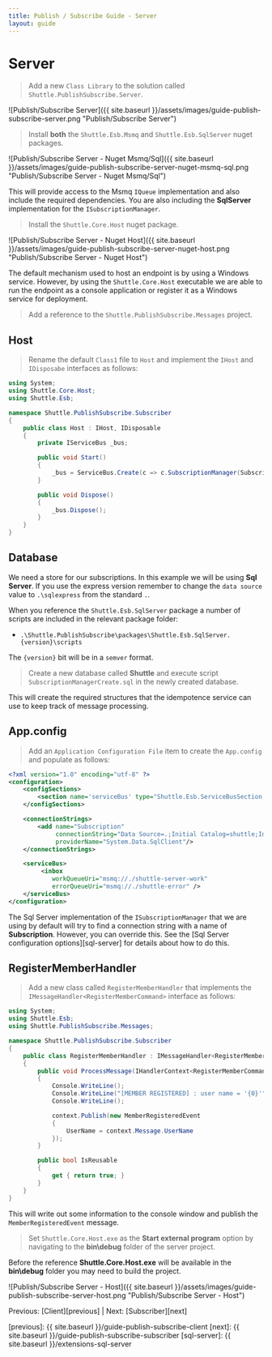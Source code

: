 ```yaml
---
title: Publish / Subscribe Guide - Server
layout: guide
---
```

<script src="{{ site.baseurl }}/assets/js/guide-publish-subscribe.js"></script>
<script>shuttle.guideData.selectedItemName = 'guide-publish-subscribe-server'</script>
# Server

> Add a new `Class Library` to the solution called `Shuttle.PublishSubscribe.Server`.

![Publish/Subscribe Server]({{ site.baseurl }}/assets/images/guide-publish-subscribe-server.png "Publish/Subscribe Server")

> Install **both** the `Shuttle.Esb.Msmq` and `Shuttle.Esb.SqlServer` nuget packages.

![Publish/Subscribe Server - Nuget Msmq/Sql]({{ site.baseurl }}/assets/images/guide-publish-subscribe-server-nuget-msmq-sql.png "Publish/Subscribe Server - Nuget Msmq/Sql")

This will provide access to the Msmq `IQueue` implementation and also include the required dependencies.  You are also including the **SqlServer** implementation for the `ISubscriptionManager`.

> Install the `Shuttle.Core.Host` nuget package.

![Publish/Subscribe Server - Nuget Host]({{ site.baseurl }}/assets/images/guide-publish-subscribe-server-nuget-host.png "Publish/Subscribe Server - Nuget Host")

The default mechanism used to host an endpoint is by using a Windows service.  However, by using the `Shuttle.Core.Host` executable we are able to run the endpoint as a console application or register it as a Windows service for deployment.

> Add a reference to the `Shuttle.PublishSubscribe.Messages` project.

## Host

> Rename the default `Class1` file to `Host` and implement the `IHost` and `IDisposabe` interfaces as follows:

~~~ c#
using System;
using Shuttle.Core.Host;
using Shuttle.Esb;

namespace Shuttle.PublishSubscribe.Subscriber
{
	public class Host : IHost, IDisposable
	{
		private IServiceBus _bus;

		public void Start()
		{
			_bus = ServiceBus.Create(c => c.SubscriptionManager(SubscriptionManager.Default())).Start();
		}

		public void Dispose()
		{
			_bus.Dispose();
		}
	}
}
~~~

## Database

We need a store for our subscriptions.  In this example we will be using **Sql Server**.  If you use the express version remember to change the `data source` value to `.\sqlexpress` from the standard `.`.

When you reference the `Shuttle.Esb.SqlServer` package a number of scripts are included in the relevant package folder:

- `.\Shuttle.PublishSubscribe\packages\Shuttle.Esb.SqlServer.{version}\scripts`

The `{version}` bit will be in a `semver` format.

> Create a new database called **Shuttle** and execute script `SubscriptionManagerCreate.sql` in the newly created database.

This will create the required structures that the idempotence service can use to keep track of message processing.

## App.config

> Add an `Application Configuration File` item to create the `App.config` and populate as follows:

~~~ xml
<?xml version="1.0" encoding="utf-8" ?>
<configuration>
	<configSections>
		<section name='serviceBus' type="Shuttle.Esb.ServiceBusSection, Shuttle.Esb"/>
	</configSections>

	<connectionStrings>
		<add name="Subscription"
			 connectionString="Data Source=.;Initial Catalog=shuttle;Integrated Security=SSPI;"
			 providerName="System.Data.SqlClient"/>
	</connectionStrings>

	<serviceBus>
		 <inbox
			workQueueUri="msmq://./shuttle-server-work"
			errorQueueUri="msmq://./shuttle-error" />
	</serviceBus>
</configuration>
~~~

The Sql Server implementation of the `ISubscriptionManager` that we are using by default will try to find a connection string with a name of **Subscription**.  However, you can override this.  See the [Sql Server configuration options][sql-server] for details about how to do this.

## RegisterMemberHandler

> Add a new class called `RegisterMemberHandler` that implements the `IMessageHandler<RegisterMemberCommand>` interface as follows:

~~~ c#
using System;
using Shuttle.Esb;
using Shuttle.PublishSubscribe.Messages;

namespace Shuttle.PublishSubscribe.Subscriber
{
	public class RegisterMemberHandler : IMessageHandler<RegisterMemberCommand>
	{
		public void ProcessMessage(IHandlerContext<RegisterMemberCommand> context)
		{
			Console.WriteLine();
			Console.WriteLine("[MEMBER REGISTERED] : user name = '{0}'", context.Message.UserName);
			Console.WriteLine();

			context.Publish(new MemberRegisteredEvent
			{
				UserName = context.Message.UserName
			});
		}

		public bool IsReusable
		{
			get { return true; }
		}
	}
}
~~~

This will write out some information to the console window and publish the `MemberRegisteredEvent` message.

> Set `Shuttle.Core.Host.exe` as the **Start external program** option by navigating to the **bin\debug** folder of the server project.

<div class='alert alert-info'>Before the reference <strong>Shuttle.Core.Host.exe</strong> will be available in the <strong>bin\debug</strong> folder you may need to build the project.</div>

![Publish/Subscribe Server - Host]({{ site.baseurl }}/assets/images/guide-publish-subscribe-server-host.png "Publish/Subscribe Server - Host")

Previous: [Client][previous] | Next: [Subscriber][next]

[previous]: {{ site.baseurl }}/guide-publish-subscribe-client
[next]: {{ site.baseurl }}/guide-publish-subscribe-subscriber
[sql-server]: {{ site.baseurl }}/extensions-sql-server

